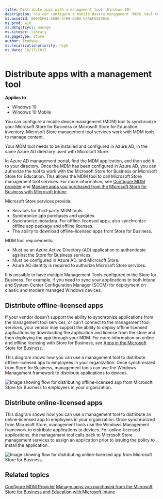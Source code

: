 ```yaml
---
title: Distribute apps with a management tool (Windows 10)
description: You can configure a mobile device management (MDM) tool to synchronize your Microsoft Store for Business or Microsoft Store for Education inventory. Microsoft Store management tool services work with MDM tools to manage content.
ms.assetid: 006F5FB1-E688-4769-BD9A-CFA6F5829016
ms.prod: w10
ms.mktglfcycl: manage
ms.sitesec: library
ms.pagetype: store
author: TrudyHa
ms.localizationpriority: high
ms.date: 10/17/2017
---
```


# Distribute apps with a management tool


**Applies to**

-   Windows 10
-   Windows 10 Mobile

You can configure a mobile device management (MDM) tool to synchronize your Microsoft Store for Business or Microsoft Store for Education inventory. Microsoft Store management tool services work with MDM tools to manage content.

Your MDM tool needs to be installed and configured in Azure AD, in the same Azure AD directory used with Microsoft Store.

In Azure AD management portal, find the MDM application, and then add it to your directory. Once the MDM has been configured in Azure AD, you can authorize the tool to work with the Microsoft Store for Business or Microsoft Store for Education. This allows the MDM tool to call Microsoft Store management tool services. For more information, see [Configure MDM provider](configure-mdm-provider-microsoft-store-for-business.md) and [Manage apps you purchased from the Microsoft Store for Business with Microsoft Intune](https://docs.microsoft.com/intune/deploy-use/manage-apps-you-purchased-from-the-windows-store-for-business-with-microsoft-intune).

Microsoft Store services provide:

-   Services for third-party MDM tools.
-   Synchronize app purchases and updates.
-   Synchronize metadata. For offline-licensed apps, also synchronize offline app package and offline licenses.
-   The ability to download offline-licensed apps from Store for Business.

MDM tool requirements:

-   Must be an Azure Active Directory (AD) application to authenticate against the Store for Business services.
-   Must be configured in Azure AD, and Microsoft Store.
-   Azure AD identity is required to authorize Microsoft Store services.

It is possible to have multiple Management Tools configured in the Store for Business. For example, if you need to sync your applications to both Intune and System Center Configuration Manager (SCCM) for deployment on classic and modern managed Windows devices.

## Distribute offline-licensed apps

If your vendor doesn’t support the ability to synchronize applications from the management tool services, or can't connect to the management tool services, your vendor may support the ability to deploy offline licensed applications by downloading the application and license from the store and then deploying the app through your MDM. For more information on online and offline licensing with Store for Business, see [Apps in the Microsoft Store for Business](https://docs.microsoft.com/en-us/microsoft-store/apps-in-microsoft-store-for-business#licensing-model).

This diagram shows how you can use a management tool to distribute offline-licensed app to employees in your organization. Once synchronized from Store for Business, management tools can use the Windows Management framework to distribute applications to devices.

![Image showing flow for distributing offline-licensed app from Microsoft Store for Business to employees in your organization.](images/wsfb-offline-distribute-mdm.png)

## Distribute online-licensed apps

This diagram shows how you can use a management tool to distribute an online-licensed app to employees in your organization. Once synchronized from Microsoft Store, management tools use the Windows Management framework to distribute applications to devices. For online-licensed applications, the management tool calls back to Microsoft Store management services to assign an application prior to issuing the policy to install the application.

![Image showing flow for distributing online-licensed app from Microsoft Store for Business.](images/wsfb-online-distribute-mdm.png)

## Related topics

[Configure MDM Provider](configure-mdm-provider-microsoft-store-for-business.md)
[Manage apps you purchased from the Microsoft Store for Business and Education with Microsoft Intune](https://docs.microsoft.com/intune-classic/deploy-use/manage-apps-you-purchased-from-the-windows-store-for-business-with-microsoft-intune)
